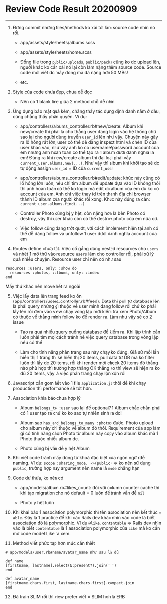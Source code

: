 # Review Code Result 20200909
---

1. Đừng commit những files/methods ko xài tới làm source code nhìn nó rối.

    - app/assets/stylesheets/albums.scss

    - app/assets/stylesheets/home.scss

    - Đống file trong `public/uploads`, `public/packs` cũng ko dc upload lên, người khác ko cần xài nó lại còn làm nặng thêm source code. Source code mới viết dc mấy dòng mà đã nặng hơn 50 MBs!

    - etc.

2. Style của code chưa đẹp, chưa dễ đọc

    - Nên có 1 blank line giữa 2 method chỗ dễ nhìn

3. Ứng dụng bảo mật quá kém, chẳng thấy tác dụng định danh nằm ở đâu, cũng chẳng thấy phân quyền. Ví dụ:

    - app/controllers/albums_controller.rb#new/create: Album khi new/create thì phải là cho thằng user đang login vào hệ thống chứ sao lại cho người dùng truyền `user_id` lên như vậy. Chuyện này gây ra lỗ hổng rất lớn, user có thể dễ dàng inspect html và chèn ID của user khác vào, như vậy anh ko có username/password account của em nhưng anh hoàn toàn có thể tạo ra 1 album dưới danh nghĩa là em! Đúng ra khi new/create album thì đại loại phải vầy `current_user.albums.new(...)`. Như vậy thì album khi khởi tạo sẽ dc tự động assign `user_id` = ID của `current_user`

    - app/controllers/albums_controller.rb#edit/update: khúc này cũng có lổ hổng lớn luôn, nếu chỉ tìm album để update dựa vào ID không thôi thì anh hoàn toàn có thể ko login mà edit dc album của em dù ko có account của em. Anh chỉ việc thay id trên thanh địa chỉ browser thành ID album của người khác rồi xong. Khúc này đúng ra cần: `current_user.albums.find(...)`

    - Controller Photo cũng bị y hệt, còn nặng hơn là bên Photo có destroy, vậy thì user khác còn có thể destroy photo của em nữa cơ.

    - Việc follow cũng đang trớt quớt, với cách implement hiện tại anh có thể dễ dàng follow và unfollow 1 user dưới danh nghĩa account của em

4. Routes define chưa tốt. Việc cố gắng dùng nested resources cho `users` và nhét 1 mớ thứ vào resource `users` làm cho controller rối, phải xử lý quá nhiều chuyện. Resource user chỉ nên có như sau

```
resources :users, only: :show do
  resources :photos, :albums, only: :index
end
```

Mấy thứ khác nên move hết ra ngoài

5. Việc lấy data lên trang feed ko ổn (app/controllers/users_controller.rb#feed). Data khi pull từ database lên là phải query những gì thuộc về user mình đang follow rồi chứ ko phải lấy lên rồi đem vào view chạy vòng lặp mới kiếm tra xem Photo/Album có thuộc về thằng mình follow ko để render ra. Làm như vậy sẽ có 2 issue

    - Tạo ra quá nhiều query xuống database để kiểm ra. Khi lập trình cần luôn phải tìm mọi cách tránh né việc query database trong vòng lặp nếu có thể

    - Làm cho tính năng phân trang sau này chạy ko đúng. Giả sử mỗi lần hiển thị 1 trang thì sẽ hiển thị 20 items,  pull data từ DB mà ko filter luôn thì lấy dc 20 items, rồi khi render mới check 20 items đó thằng nào phù hợp thì trường hợp thằng OK thằng ko thì view sẽ hiện ra ko đủ 20 items, vậy là việc phân trang chạy lộn xộn rồi



6. Javascript cần gom hết vào 1 file `application.js` thôi để khi chạy production thì performance sẽ tốt hơn.

7. Association khia báo chưa hợp lý

    - Album `belongs_to :user` sao lại để optional? 1 Album chắc chắn phải có 1 user tạo ra chứ ko ko sao tự nhiên sinh ra dc!

    - Album sao `has_and_belongs_to_many :photos` được. Photo upload cho album này chỉ thuộc về album đó thôi. Requirement của app làm gì có tính năng chọn Photo từ album này copy vào album khác mà 1 Photo thuộc nhiều album dc.

    - Photo cũng bị vấn đề y hệt Album

8. Khi viết code tránh mấy dùng từ khoá đặc biệt của ngôn ngữ rđể naming. Ví dụ: `scope :sharing_mode, ->(public)` => ko nên sử dụng `public`, trường hợp này argument nên name là `mode` chẳng hạn

9. Code dư thừa, ko nên có

    - app/models/album.rb#likes_count: đối với column counter cache thì khi tạo migration cho nó default = 0 luôn để tránh vấn đề `nil`

    - Photo y hệt luôn

10. Khi khai báo 1 association polymorphic thì tên association nên kết thúc = `able`. Đây là 1 practice để khi các Rails dev khác nhìn vào code là biết association đó là polymorphic. Ví dụ `@like.contentable` => Rails dev nhìn vào là biết `contentable` là 1 association polymorphic của `Like` mà ko cần mở code model Like ra xem.

11. Method viết phức tạp hơn mức cần thiết

```
# app/models/user.rb#name/avatar_name như sau là đủ

def name
[firstname, lastname].select(&:present?).join(' ')
end

def avatar_name
[firstname.chars.first, lastname.chars.first].compact.join
end
```

12. Đã train SLIM rồi thì view prefer viết = SLIM hơn là ERB
